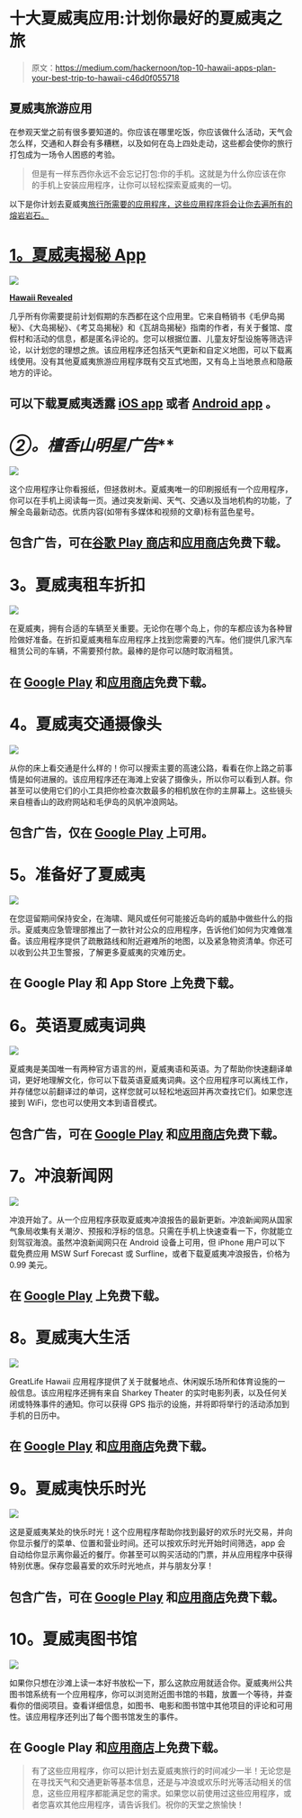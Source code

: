# 十大夏威夷应用:计划你最好的夏威夷之旅

> 原文：<https://medium.com/hackernoon/top-10-hawaii-apps-plan-your-best-trip-to-hawaii-c46d0f055718>

## 夏威夷旅游应用

在参观天堂之前有很多要知道的。你应该在哪里吃饭，你应该做什么活动，天气会怎么样，交通和人群会有多糟糕，以及如何在岛上四处走动，这些都会使你的旅行打包成为一场令人困惑的考验。

> 但是有一样东西你永远不会忘记打包:你的手机。这就是为什么你应该在你的手机上安装应用程序，让你可以轻松探索夏威夷的一切。

以下是你计划去夏威夷[旅行所需要的应用程序，这些应用程序将会让你去遍所有的熔岩岩石。](https://hackernoon.com/tagged/hawaii)

# [**1。夏威夷揭秘 App**](https://www.hawaiirevealed.com)

![](img/ddc985f03630ed9e1cbedb45a9cc073b.png)

[**Hawaii Revealed**](https://www.hawaiirevealed.com)

几乎所有你需要提前计划假期的东西都在这个应用里。它来自畅销书《毛伊岛揭秘》、《大岛揭秘》、《考艾岛揭秘》和《瓦胡岛揭秘》指南的作者，有关于餐馆、度假村和活动的信息，都是匿名评论的。您可以根据位置、儿童友好型设施等筛选评论，以计划您的理想之旅。该应用程序还包括天气更新和自定义地图，可以下载离线使用。没有其他夏威夷旅游应用程序既有交互式地图，又有岛上当地景点和隐蔽地方的评论。

## 可以下载夏威夷透露 [**iOS app**](https://itunes.apple.com/app/apple-store/id1200776309?pt=blogpost10ct=QRcode&mt=8) 或者 [**Android app**](https://play.google.com/store/apps/details?id=com.wizardpublications&hl=en&referrer=utm_source%3Dblogpost10) 。

# **②*。檀香山明星广告***

![](img/4619e27cacc797b25a0bf07f842d5f05.png)

这个应用程序让你看报纸，但拯救树木。夏威夷唯一的印刷报纸有一个应用程序，你可以在手机上阅读每一页。通过突发新闻、天气、交通以及当地机构的功能，了解全岛最新动态。优质内容(如带有多媒体和视频的文章)标有蓝色星号。

## 包含广告，可在[谷歌 Play 商店](https://play.google.com/store/apps/details?id=com.staradvertiser.sanewsapp&hl=en_CA)和[应用商店](https://itunes.apple.com/us/app/honolulu-star-advertiser/id557767262?mt=8)免费下载。

# **3。夏威夷租车折扣**

![](img/38b2a233356c0378e6213bc1a43b3193.png)

在夏威夷，拥有合适的车辆至关重要。无论你在哪个岛上，你的车都应该为各种冒险做好准备。在折扣夏威夷租车应用程序上找到您需要的汽车。他们提供几家汽车租赁公司的车辆，不需要预付款。最棒的是你可以随时取消租赁。

## 在 [Google Play](https://play.google.com/store/apps/details?id=com.cih.carrentalhawaii&hl=en_US) 和[应用商店](https://itunes.apple.com/ca/app/discount-hawaii-car-rental/id467586332?mt=8)免费下载。

# **4。夏威夷交通摄像头**

![](img/ea8a04209647da20b051c2e7782515e3.png)

从你的床上看交通是什么样的！你可以搜索主要的高速公路，看看在你上路之前事情是如何进展的。该应用程序还在海滩上安装了摄像头，所以你可以看到人群。你甚至可以使用它们的小工具把你检查次数最多的相机放在你的主屏幕上。这些镜头来自檀香山的政府网站和毛伊岛的风帆冲浪网站。

## 包含广告，仅在 [Google Play](https://play.google.com/store/apps/details?id=com.vision.cameras.hawaii) 上可用。

# **5。准备好了夏威夷**

![](img/ba293fad58b3183342ce3b07ce9c5016.png)

在您逗留期间保持安全，在海啸、飓风或任何可能接近岛屿的威胁中做些什么的指示。夏威夷应急管理部推出了一款针对公众的应用程序，告诉他们如何为灾难做准备。该应用程序提供了疏散路线和附近避难所的地图，以及紧急物资清单。你还可以收到公共卫生警报，了解更多夏威夷的灾难历史。

## 在 Google Play 和 App Store 上免费下载。

# **6。英语夏威夷词典**

![](img/7866045ed2d5b05b3f3eb679ea38480c.png)

夏威夷是美国唯一有两种官方语言的州，夏威夷语和英语。为了帮助你快速翻译单词，更好地理解文化，你可以下载英语夏威夷词典。这个应用程序可以离线工作，并存储您以前翻译过的单词，这样您就可以轻松地返回并再次查找它们。如果您连接到 WiFi，您也可以使用文本到语音模式。

## 包含广告，可在 [Google Play](https://play.google.com/store/apps/details?id=ru.vddevelopment.ref.enhawen.free) 和[应用商店](https://itunes.apple.com/ao/app/english-hawaiian-dictionary/id958247899?mt=8)免费下载。

# **7。冲浪新闻网**

![](img/84c659a734066b11ada3fbff6c4f9dcf.png)

冲浪开始了。从一个应用程序获取夏威夷冲浪报告的最新更新。冲浪新闻网从国家气象局收集有关潮汐、预报和浮标的信息。只需在手机上快速查看一下，你就能立刻驾驭海浪。虽然冲浪新闻网只在 Android 设备上可用，但 iPhone 用户可以下载免费应用 MSW Surf Forecast 或 Surfline，或者下载夏威夷冲浪报告，价格为 0.99 美元。

## 在 [Google Play](https://play.google.com/store/apps/details?id=com.fujimoto.hsf&hl=en) 上免费下载。

# **8。夏威夷大生活**

![](img/0412da8491ec4838466e3933c3aa94d9.png)

GreatLife Hawaii 应用程序提供了关于就餐地点、休闲娱乐场所和体育设施的一般信息。该应用程序还拥有来自 Sharkey Theater 的实时电影列表，以及任何关闭或特殊事件的通知。你可以获得 GPS 指示的设施，并将即将举行的活动添加到手机的日历中。

## 在 [Google Play](https://play.google.com/store/apps/details?id=com.ravensolutions.nashawaii&hl=en_US) 和[应用商店](https://play.google.com/store/apps/details?id=com.ravensolutions.nashawaii&hl=en_US)免费下载。

# **9。夏威夷快乐时光**

![](img/30bfd1acedfbc873746eaf03935d5ec6.png)

这是夏威夷某处的快乐时光！这个应用程序帮助你找到最好的欢乐时光交易，并向你显示餐厅的菜单、位置和营业时间。还可以按欢乐时光开始时间筛选，app 会自动给你显示离你最近的餐厅。你甚至可以购买活动的门票，并从应用程序中获得特别优惠。保存您最喜爱的欢乐时光地点，并与朋友分享！

## 包含广告，可在 [Google Play](https://play.google.com/store/apps/details?id=com.hawaiihappyhours.app&hl=en) 和[应用商店](https://itunes.apple.com/us/app/hawaii-happy-hours/id1410713955?mt=8)免费下载。

# **10。夏威夷图书馆**

![](img/e50dd3cfce1fc5057813febd56c48fc3.png)

如果你只想在沙滩上读一本好书放松一下，那么这款应用就适合你。夏威夷州公共图书馆系统有一个应用程序，你可以浏览附近图书馆的书籍，放置一个等待，并查看你的借阅项目。查看详细信息，如图书、电影和图书馆中其他项目的评论和可用性。该应用程序还列出了每个图书馆发生的事件。

## 在 Google Play 和[应用商店](https://itunes.apple.com/us/app/libraries-hawaii/id725314974?mt=8)上免费下载。

> 有了这些应用程序，你可以把计划去夏威夷旅行的时间减少一半！无论您是在寻找天气和交通更新等基本信息，还是与冲浪或欢乐时光等活动相关的信息，这些应用程序都能满足您的需求。如果您以前使用过这些应用程序，或者您喜欢其他应用程序，请告诉我们。祝你的天堂之旅愉快！